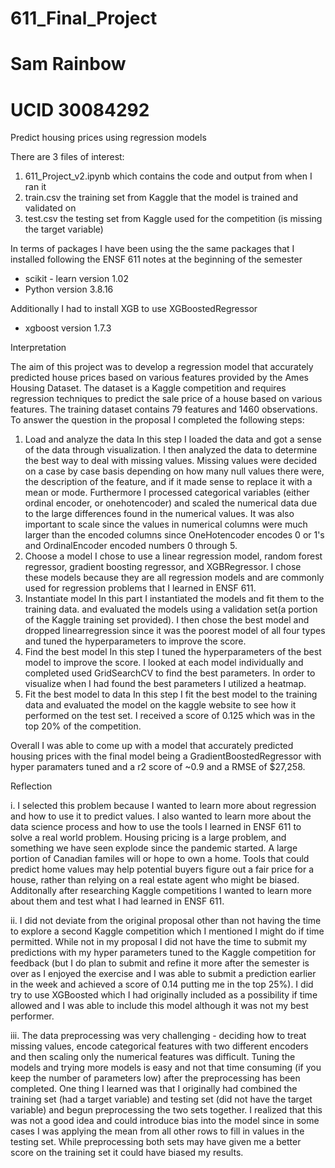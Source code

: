 # 611_Final_Project
# Sam Rainbow
# UCID 30084292


Predict housing prices using regression models

There are 3 files of interest:
1) 611_Project_v2.ipynb which contains the code and output from when I ran it
2) train.csv the training set from Kaggle that the model is trained and validated on
3) test.csv the testing set from Kaggle used for the competition (is missing the target variable)

In terms of packages I have been using the the same packages that I installed following the ENSF 611 notes at the beginning of the semester
  - scikit - learn version 1.02
  - Python version 3.8.16

Additionally I had to install XGB to use XGBoostedRegressor
  - xgboost version 1.7.3


Interpretation

The aim of this project was to develop a regression model that accurately predicted house prices based on various features provided by the Ames Housing Dataset. The dataset is a Kaggle competition and requires regression techniques to predict the sale price of a house based on various features. The training dataset contains 79 features and 1460 observations. To answer the question in the proposal I completed the following steps:

1. Load and analyze the data
    In this step I loaded the data and got a sense of the data through visualization. I then analyzed the data to determine the best way to deal with missing values. Missing values were decided on a case by case basis depending on how many null values there were, the description of the feature, and if it made sense to replace it with a mean or mode. Furthermore I processed categorical variables (either ordinal encoder, or onehotencoder) and scaled the numerical data due to the large differences found in the numerical values. It was also important to scale since the values in numerical columns were much larger than the encoded columns since OneHotencoder encodes 0 or 1's and OrdinalEncoder encoded numbers 0 through 5. 
2. Choose a model
    I chose to use a linear regression model, random forest regressor, gradient boosting regressor, and XGBRegressor. I chose these models because they are all regression models and are commonly used for regression problems that I learned in ENSF 611.
3. Instantiate model
    In this part I instantiated the models and fit them to the training data. and evaluated the models using a validation set(a portion of the Kaggle training set provided). I then chose the best model and dropped linearregression since it was the poorest model of all four types and tuned the hyperparameters to improve the score.
4. Find the best model
    In this step I tuned the hyperparameters of the best model to improve the score. I looked at each model individually and completed used GridSearchCV to find the best parameters. In order to visualize when I had found the best parameters I utilized a heatmap.
5. Fit the best model to data
    In this step I fit the best model to the training data and evaluated the model on the kaggle website to see how it performed on the test set. I received a score of 0.125 which was in the top 20% of the competition.

Overall I was able to come up with a model that accurately predicted housing prices with the final model being a GradientBoostedRegressor with hyper paramaters tuned and a r2 score of ~0.9 and a RMSE of $27,258.
    
    
Reflection

i. I selected this problem because I wanted to learn more about regression and how to use it to predict values. I also wanted to learn more about the data science process and how to use the tools I learned in ENSF 611 to solve a real world problem. Housing pricing is a large problem, and something we have seen explode since the pandemic started. A large portion of Canadian familes will or hope to own a home. Tools that could predict home values may help potential buyers figure out a fair price for a house, rather than relying on a real estate agent who might be biased. Additonally after researching Kaggle competitions I wanted to learn more about them and test what I had learned in ENSF 611.

ii. I did not deviate from the original proposal other than not having the time to explore a second Kaggle competition which I mentioned I might do if time permitted. While not in my proposal I did not have the time to submit my predictions with my hyper parameters tuned to the Kaggle competition for feedback (but I do plan to submit and refine it more after the semester is over as I enjoyed the exercise and I was able to submit a prediction earlier in the week and achieved a score of 0.14 putting me in the top 25%). I did try to use XGBoosted which I had originally included as a possibility if time allowed and I was able to include this model although it was not my best performer.

iii. The data preprocessing was very challenging - deciding how to treat missing values, encode categorical features with two different encoders and then scaling only the numerical features was difficult. Tuning the models and trying more models is easy and not that time consuming (if you keep the number of parameters low) after the preprocessing has been completed. One thing I learned was that I originally had combined the training set (had a target variable) and testing set (did not have the target variable) and begun preprocessing the two sets together. I realized that this was not a good idea and could introduce bias into the model since in some cases I was applying the mean from all other rows to fill in values in the testing set. While preprocessing both sets may have given me a better score on the training set it could have biased my results.
